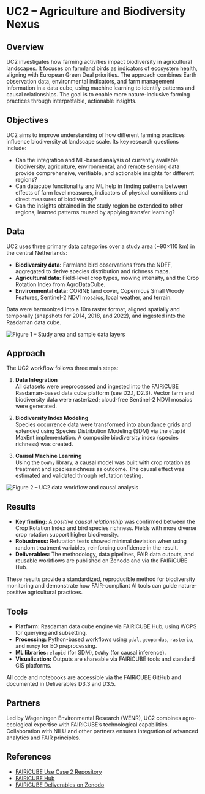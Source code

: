 # UC2 – Agriculture and Biodiversity Nexus

## Overview

UC2 investigates how farming activities impact biodiversity in agricultural landscapes. It focuses on farmland birds as indicators of ecosystem health, aligning with European Green Deal priorities. The approach combines Earth observation data, environmental indicators, and farm management information in a data cube, using machine learning to identify patterns and causal relationships. The goal is to enable more nature-inclusive farming practices through interpretable, actionable insights.

## Objectives

UC2 aims to improve understanding of how different farming practices influence biodiversity at landscape scale. Its key research questions include:

- Can the integration and ML-based analysis of currently available biodiversity, agriculture, environmental, and remote sensing data provide comprehensive, verifiable, and actionable insights for different regions?
- Can datacube functionality and ML help in finding patterns between effects of farm level measures, indicators of physical conditions and direct measures of biodiversity?
- Can the insights obtained in the study region be extended to other regions, learned patterns reused by applying transfer learning?

## Data

UC2 uses three primary data categories over a study area (~90×110 km) in the central Netherlands:

- **Biodiversity data:** Farmland bird observations from the NDFF, aggregated to derive species distribution and richness maps.
- **Agricultural data:** Field-level crop types, mowing intensity, and the Crop Rotation Index from AgroDataCube.
- **Environmental data:** CORINE land cover, Copernicus Small Woody Features, Sentinel-2 NDVI mosaics, local weather, and terrain.

Data were harmonized into a 10m raster format, aligned spatially and temporally (snapshots for 2014, 2018, and 2022), and ingested into the Rasdaman data cube.

![Figure 1 – Study area and sample data layers](images/uc2_study_regions.png)


## Approach

The UC2 workflow follows three main steps:

1. **Data Integration**  
   All datasets were preprocessed and ingested into the FAIRiCUBE Rasdaman-based data cube platform (see D2.1, D2.3). Vector farm and biodiversity data were rasterized; cloud-free Sentinel-2 NDVI mosaics were generated.

2. **Biodiversity Index Modeling**  
   Species occurrence data were transformed into abundance grids and extended using Species Distribution Modeling (SDM) via the `elapid` MaxEnt implementation. A composite biodiversity index (species richness) was created.

3. **Causal Machine Learning**  
   Using the `DoWhy` library, a causal model was built with crop rotation as treatment and species richness as outcome. The causal effect was estimated and validated through refutation testing.

![Figure 2 – UC2 data workflow and causal analysis](images/uc2_workflow_diagram.png)

## Results

- **Key finding:** A *positive causal relationship* was confirmed between the Crop Rotation Index and bird species richness. Fields with more diverse crop rotation support higher biodiversity.
- **Robustness:** Refutation tests showed minimal deviation when using random treatment variables, reinforcing confidence in the result.
- **Deliverables:** The methodology, data pipelines, FAIR data outputs, and reusable workflows are published on Zenodo and via the FAIRiCUBE Hub.

These results provide a standardized, reproducible method for biodiversity monitoring and demonstrate how FAIR-compliant AI tools can guide nature-positive agricultural practices.

## Tools

- **Platform:** Rasdaman data cube engine via FAIRiCUBE Hub, using WCPS for querying and subsetting.
- **Processing:** Python-based workflows using `gdal`, `geopandas`, `rasterio`, and `numpy` for EO preprocessing.
- **ML libraries:** `elapid` (for SDM), `DoWhy` (for causal inference).
- **Visualization:** Outputs are shareable via FAIRiCUBE tools and standard GIS platforms.

All code and notebooks are accessible via the FAIRiCUBE GitHub and documented in Deliverables D3.3 and D3.5.

## Partners

Led by Wageningen Environmental Research (WENR), UC2 combines agro-ecological expertise with FAIRiCUBE’s technological capabilities. Collaboration with NILU and other partners ensures integration of advanced analytics and FAIR principles.

## References

- [FAIRiCUBE Use Case 2 Repository](https://github.com/FAIRiCUBE/uc2-agriculture-biodiversity-nexus)
- [FAIRiCUBE Hub](https://hub.fairicube.eu)
- [FAIRiCUBE Deliverables on Zenodo](https://zenodo.org/communities/fairicube)

